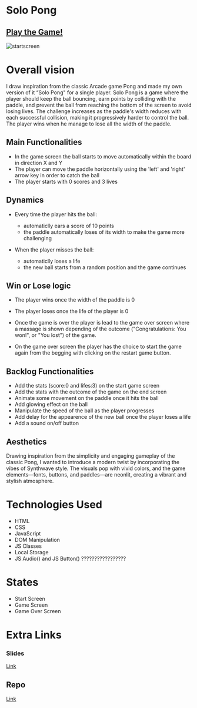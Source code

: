 # Solo Pong

## [Play the Game!](https://hristinagjo.github.io/Solo-Pong/)

![startscreen]()


# Overall vision

I draw inspiration from the classic Arcade game Pong and made my own version of it “Solo Pong" for a single player. 
Solo Pong is a game where the player should keep the ball bouncing, earn points by colliding with the paddle, and prevent the ball from reaching the bottom of the screen to avoid losing lives. 
The challenge increases as the paddle's width reduces with each successful collision, making it progressively harder to control the ball. The player wins when he manage to lose all the width of the paddle.

## Main Functionalities 

- In the game screen the ball starts to move automatically within the board in direction X and Y 
- The player can move the paddle horizontally using the 'left' and 'right' arrow key in order to catch the ball
- The player starts with 0 scores and 3 lives

## Dynamics

- Every time the player hits the ball:
    - automaticlly ears a score of 10 points 
    - the paddle automatically loses of its width to make the game more challenging

- When the player misses the ball:
    - automaticlly loses a life
    - the new ball starts from a random position and the game continues

## Win or Lose logic

- The player wins once the width of the paddle is 0
- The player loses once the life of the player is 0

- Once the game is over the player is lead to the game over screen where a massage is shown depending of the outcome ("Congratulations: You won!", or "You lost") of the game. 
- On the game over screen the player has the choice to start the game again from the begging with clicking on the restart game button.

## Backlog Functionalities

- Add the stats (score:0 and lifes:3) on the start game screen 
- Add the stats with the outcome of the game on the end screen
- Animate some movement on the paddle once it hits the ball
- Add glowing effect on the ball
- Manipulate the speed of the ball as the player progresses
- Add delay for the appearence of the new ball once the player loses a life
- Add a sound on/off button

## Aesthetics

 Drawing inspiration from the simplicity and engaging gameplay of the classic Pong, I wanted to introduce a modern twist by incorporating the vibes of Synthwave style. The visuals pop with vivid colors, and the game elements—fonts, buttons, and paddles—are neonlit, creating a vibrant and stylish atmosphere.
 

# Technologies Used

- HTML
- CSS
- JavaScript
- DOM Manipulation
- JS Classes
- Local Storage
- JS Audio() and JS Button() ?????????????????

# States

- Start Screen
- Game Screen
- Game Over Screen

# Extra Links 

### Slides
[Link](https://docs.google.com/presentation/d/1n4_Vlz_AvijCcwMiHBSDS7B4LQWTxJJxH3PHquQ5-h4/edit?usp=drive_link)

## Repo
[Link](https://github.com/HristinaGjo/Solo-Pong)